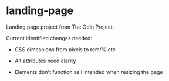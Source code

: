 # landing-page

Landing page project from The Odin Project.

Current identified changes needed:

* CSS dimesnions from pixels to rem/% etc

* Alt attributes need clarity

* Elements don't function as i intended when resizing the page
